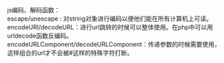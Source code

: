 js编码、解码函数：  
escape/unescape : 对string对象进行编码以便他们能在所有计算机上可读。  
encodeURI/decodeURL：进行url跳转的时候可以整体使用。在php中可以用urldecode函数反编码。  
encodeURLComponent/decodeURLComponent：传递参数的时候需要使用，这样组合的url才不会被#这样的特殊字符打断。

